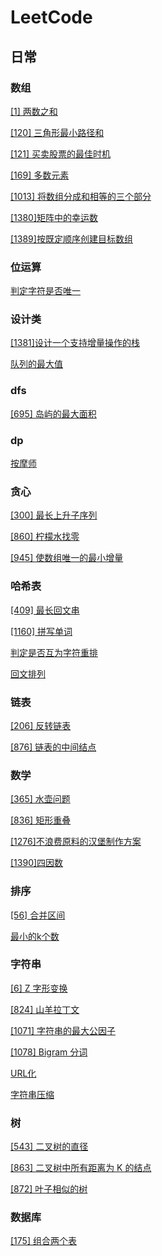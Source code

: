 # LeetCode

## 日常

### 数组

[[1] 两数之和](daily/array/1.两数之和.py)

[[120] 三角形最小路径和](daily/array/120.三角形最小路径和.py)

[[121] 买卖股票的最佳时机](daily/array/121.买卖股票的最佳时机.py)

[[169] 多数元素](daily/array/169.多数元素.py)

[[1013] 将数组分成和相等的三个部分](daily/array/1013.将数组分成和相等的三个部分.py)

[[1380]矩阵中的幸运数](daily/array/1380.矩阵中的幸运数.py)

[[1389]按既定顺序创建目标数组](daily/array/1389.按既定顺序创建目标数组.py)

### 位运算

[判定字符是否唯一](daily/bits/面试题01.01.判定字符是否唯一.py)

### 设计类

[[1381]设计一个支持增量操作的栈](daily/design/1381.设计一个支持增量操作的栈.py)

[队列的最大值](daily/design/面试题59-II.队列的最大值.py)

### dfs

[[695] 岛屿的最大面积](daily/dfs/695.岛屿的最大面积.py)

### dp

[按摩师](daily/dp/面试题17.16.按摩师.py)

### 贪心

[[300] 最长上升子序列](daily/greedy/300.最长上升子序列.py)

[[860] 柠檬水找零](daily/greedy/860.柠檬水找零.py)

[[945] 使数组唯一的最小增量](daily/greedy/945.使数组唯一的最小增量.py)

### 哈希表

[[409] 最长回文串](daily/hash/409.最长回文串.py)

[[1160] 拼写单词](daily/hash/1160.拼写单词.py)

[判定是否互为字符重排](daily/hash/面试题01.02.判定是否互为字符重排.py)

[回文排列](daily/hash/面试题01.04.回文排列.py)

### 链表

[[206] 反转链表](daily/list/206.反转链表.py)

[[876] 链表的中间结点](daily/list/876.链表的中间结点.py)

### 数学

[[365] 水壶问题](daily/math/365.水壶问题.py)

[[836] 矩形重叠](daily/math/836.矩形重叠.py)

[[1276]不浪费原料的汉堡制作方案](daily/math/1276.不浪费原料的汉堡制作方案.py)

[[1390]四因数](daily/math/1390.四因数.py)

### 排序

[[56] 合并区间](daily/sort/56.合并区间.py)

[最小的k个数](daily/sort/面试题40.最小的k个数.py)

### 字符串

[[6] Z 字形变换](daily/string/6.z-字形变换.py)

[[824] 山羊拉丁文](daily/string/824.山羊拉丁文.py)

[[1071] 字符串的最大公因子](daily/string/1071.字符串的最大公因子.py)

[[1078] Bigram 分词](daily/string/1078.bigram-分词.py)

[URL化](daily/string/面试题01.03.URL化.py)

[字符串压缩](daily/string/面试题01.06.字符串压缩.py)

### 树

[[543] 二叉树的直径](daily/tree/543.二叉树的直径.py)

[[863] 二叉树中所有距离为 K 的结点](daily/tree/863.二叉树中所有距离为-k-的结点.py)

[[872] 叶子相似的树](daily/tree/872.叶子相似的树.py)

### 数据库

[[175] 组合两个表](sql/175.组合两个表.sql)
